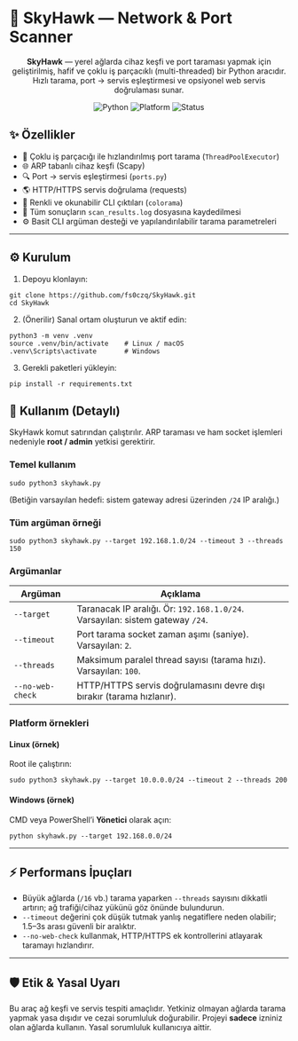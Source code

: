 # 🔎 SkyHawk — Network & Port Scanner

<p align="center">
  <b>SkyHawk</b> — yerel ağlarda cihaz keşfi ve port taraması yapmak için geliştirilmiş, hafif ve çoklu iş parçacıklı (multi-threaded) bir Python aracıdır.  
  Hızlı tarama, port → servis eşleştirmesi ve opsiyonel web servis doğrulaması sunar.
</p>

<p align="center">
  <img src="https://img.shields.io/badge/python-3.9%2B-blue.svg" alt="Python">
  <img src="https://img.shields.io/badge/platform-Linux%20%7C%20Windows-lightgrey" alt="Platform">
  <img src="https://img.shields.io/badge/status-active-success" alt="Status">
</p>

## ✨ Özellikler

* 🚀 Çoklu iş parçacığı ile hızlandırılmış port tarama (`ThreadPoolExecutor`)
* 🌐 ARP tabanlı cihaz keşfi (Scapy)
* 🔍 Port → servis eşleştirmesi (`ports.py`)
* 🌎 HTTP/HTTPS servis doğrulama (requests)
* 🎨 Renkli ve okunabilir CLI çıktıları (`colorama`)
* 📝 Tüm sonuçların `scan_results.log` dosyasına kaydedilmesi
* ⚙️ Basit CLI argüman desteği ve yapılandırılabilir tarama parametreleri

---

## ⚙️ Kurulum

1. Depoyu klonlayın:

```
git clone https://github.com/fs0czq/SkyHawk.git
cd SkyHawk
```

2. (Önerilir) Sanal ortam oluşturun ve aktif edin:

```
python3 -m venv .venv
source .venv/bin/activate    # Linux / macOS
.venv\Scripts\activate       # Windows
```

3. Gerekli paketleri yükleyin:

```
pip install -r requirements.txt
```

## 🚀 Kullanım (Detaylı)

SkyHawk komut satırından çalıştırılır. ARP taraması ve ham socket işlemleri nedeniyle **root / admin** yetkisi gerektirir.

### Temel kullanım

```
sudo python3 skyhawk.py
```

(Betiğin varsayılan hedefi: sistem gateway adresi üzerinden `/24` IP aralığı.)

### Tüm argüman örneği

```
sudo python3 skyhawk.py --target 192.168.1.0/24 --timeout 3 --threads 150
```

### Argümanlar

| Argüman          | Açıklama                                                                      |
| ---------------- | ----------------------------------------------------------------------------- |
| `--target`       | Taranacak IP aralığı. Ör: `192.168.1.0/24`. Varsayılan: sistem gateway `/24`. |
| `--timeout`      | Port tarama socket zaman aşımı (saniye). Varsayılan: `2`.                     |
| `--threads`      | Maksimum paralel thread sayısı (tarama hızı). Varsayılan: `100`.              |
| `--no-web-check` | HTTP/HTTPS servis doğrulamasını devre dışı bırakır (tarama hızlanır).         |

### Platform örnekleri

#### Linux (örnek)

Root ile çalıştırın:

```
sudo python3 skyhawk.py --target 10.0.0.0/24 --timeout 2 --threads 200
```

#### Windows (örnek)

CMD veya PowerShell’i **Yönetici** olarak açın:

```
python skyhawk.py --target 192.168.0.0/24
```

---

## ⚡ Performans İpuçları

* Büyük ağlarda (`/16` vb.) tarama yaparken `--threads` sayısını dikkatli artırın; ağ trafiği/cihaz yükünü göz önünde bulundurun.
* `--timeout` değerini çok düşük tutmak yanlış negatiflere neden olabilir; 1.5–3s arası güvenli bir aralıktır.
* `--no-web-check` kullanmak, HTTP/HTTPS ek kontrollerini atlayarak taramayı hızlandırır.

---

## 🛡️ Etik & Yasal Uyarı

Bu araç ağ keşfi ve servis tespiti amaçlıdır. Yetkiniz olmayan ağlarda tarama yapmak yasa dışıdır ve cezai sorumluluk doğurabilir. Projeyi **sadece** izniniz olan ağlarda kullanın. Yasal sorumluluk kullanıcıya aittir.
